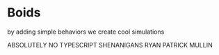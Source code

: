# Boids
by adding simple behaviors we create cool simulations

ABSOLUTELY NO TYPESCRIPT SHENANIGANS RYAN PATRICK MULLIN
